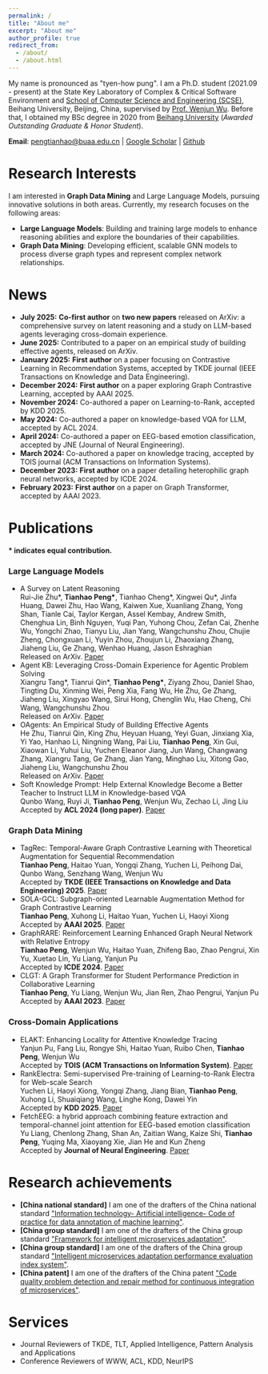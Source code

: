 ```yaml
---
permalink: /
title: "About me"
excerpt: "About me"
author_profile: true
redirect_from: 
  - /about/
  - /about.html
---
```


My name is pronounced as "tyen-how pung". I am a Ph.D. student (2021.09 - present) at the State Key Laboratory of Complex & Critical Software Environment and <a href="https://scse.buaa.edu.cn/">School of Computer Science and Engineering (SCSE)</a>, Beihang University, Beijing, China, supervised by <a href="https://www.researchgate.net/profile/Wenjun-Wu-15">Prof. Wenjun Wu</a>. Before that, I obtained my BSc degree in 2020 from <a href="https://www.buaa.edu.cn/">Beihang University</a> (<i>Awarded Outstanding Graduate & Honor Student</i>).

**Email**: pengtianhao@buaa.edu.cn $\vert$ <a href="https://scholar.google.com/citations?user=jykL70MAAAAJ">Google Scholar</a> $\vert$ <a href="https://github.com/Tianhao-Peng"> Github </a>

Research Interests
======
I am interested in <strong>Graph Data Mining</strong> and Large Language Models, pursuing innovative solutions in both areas.
Currently, my research focuses on the following areas:
<ul>
    <li>
        <strong>Large Language Models</strong>: Building and training large models to enhance reasoning abilities and explore the boundaries of their capabilities.
    </li>
    <li>
        <strong>Graph Data Mining</strong>: Developing efficient, scalable GNN models to process diverse graph types and represent complex network relationships.
    </li>
</ul>

News
======
<ul>
    <li><strong>July 2025:</strong> <strong>Co-first author</strong> on <strong>two new papers</strong> released on ArXiv: a comprehensive survey on latent reasoning and a study on LLM-based agents leveraging cross-domain experience.</li>
    <li><strong>June 2025:</strong> Contributed to a paper on an empirical study of building effective agents, released on ArXiv.</li>
    <li><strong>January 2025:</strong> <strong>First author</strong> on a paper focusing on Contrastive Learning in Recommendation Systems, accepted by TKDE journal (IEEE Transactions on Knowledge and Data Engineering).</li>
    <li><strong>December 2024:</strong> <strong>First author</strong> on a paper exploring Graph Contrastive Learning, accepted by AAAI 2025.</li>
    <li><strong>November 2024:</strong> Co-authored a paper on Learning-to-Rank, accepted by KDD 2025.</li>
    <li><strong>May 2024:</strong> Co-authored a paper on knowledge-based VQA for LLM, accepted by ACL 2024.</li>
    <li><strong>April 2024:</strong> Co-authored a paper on EEG-based emotion classification, accepted by JNE (Journal of Neural Engineering).</li>
    <li><strong>March 2024:</strong> Co-authored a paper on knowledge tracing, accepted by TOIS journal (ACM Transactions on Information Systems).</li>
    <li><strong>December 2023:</strong> <strong>First author</strong> on a paper detailing heterophilic graph neural networks, accepted by ICDE 2024.</li>
    <li><strong>February 2023:</strong> <strong>First author</strong> on a paper on Graph Transformer, accepted by AAAI 2023.</li>
</ul>

Publications
======
<strong> * indicates equal contribution. </strong>
<div>
    <h3>Large Language Models</h3>
    <ul>
        <li>
            A Survey on Latent Reasoning<br>
            Rui-Jie Zhu*, <strong>Tianhao Peng*</strong>, Tianhao Cheng*, Xingwei Qu*, Jinfa Huang, Dawei Zhu, Hao Wang, Kaiwen Xue, Xuanliang Zhang, Yong Shan, Tianle Cai, Taylor Kergan, Assel Kembay, Andrew Smith, Chenghua Lin, Binh Nguyen, Yuqi Pan, Yuhong Chou, Zefan Cai, Zhenhe Wu, Yongchi Zhao, Tianyu Liu, Jian Yang, Wangchunshu Zhou, Chujie Zheng, Chongxuan Li, Yuyin Zhou, Zhoujun Li, Zhaoxiang Zhang, Jiaheng Liu, Ge Zhang, Wenhao Huang, Jason Eshraghian<br>
            Released on ArXiv. <a href="https://arxiv.org/pdf/2507.06203">Paper</a>
        </li>
        <li>
            Agent KB: Leveraging Cross-Domain Experience for Agentic Problem Solving<br>
            Xiangru Tang*, Tianrui Qin*, <strong>Tianhao Peng*</strong>, Ziyang Zhou, Daniel Shao, Tingting Du, Xinming Wei, Peng Xia, Fang Wu, He Zhu, Ge Zhang, Jiaheng Liu, Xingyao Wang, Sirui Hong, Chenglin Wu, Hao Cheng, Chi Wang, Wangchunshu Zhou<br>
            Released on ArXiv. <a href="https://arxiv.org/pdf/2507.06229">Paper</a>
        </li>
        <li>
            OAgents: An Empirical Study of Building Effective Agents<br>
            He Zhu, Tianrui Qin, King Zhu, Heyuan Huang, Yeyi Guan, Jinxiang Xia, Yi Yao, Hanhao Li, Ningning Wang, Pai Liu, <strong>Tianhao Peng</strong>, Xin Gui, Xiaowan Li, Yuhui Liu, Yuchen Eleanor Jiang, Jun Wang, Changwang Zhang, Xiangru Tang, Ge Zhang, Jian Yang, Minghao Liu, Xitong Gao, Jiaheng Liu, Wangchunshu Zhou<br>
            Released on ArXiv. <a href="https://arxiv.org/pdf/2506.15741">Paper</a>
        </li>
        <li>
            Soft Knowledge Prompt: Help External Knowledge Become a Better Teacher to Instruct LLM in Knowledge-based VQA<br>
            Qunbo Wang, Ruyi Ji, <strong>Tianhao Peng</strong>, Wenjun Wu, Zechao Li, Jing Liu<br>
            Accepted by <strong>ACL 2024 (long paper)</strong>. <a href="https://aclanthology.org/2024.acl-long.332.pdf">Paper</a>
        </li>
    </ul>
    <h3>Graph Data Mining</h3>
    <ul>
        <li>
            TagRec: Temporal-Aware Graph Contrastive Learning with Theoretical Augmentation for Sequential Recommendation<br>
            <strong>Tianhao Peng</strong>, Haitao Yuan, Yongqi Zhang, Yuchen Li, Peihong Dai, Qunbo Wang, Senzhang Wang, Wenjun Wu<br>
            Accepted by <strong>TKDE (IEEE Transactions on Knowledge and Data Engineering) 2025</strong>. <a href="https://ieeexplore.ieee.org/abstract/document/10872817">Paper</a>
        </li>
        <li>
            SOLA-GCL: Subgraph-oriented Learnable Augmentation Method for Graph Contrastive Learning<br>
            <strong>Tianhao Peng</strong>, Xuhong Li, Haitao Yuan, Yuchen Li, Haoyi Xiong<br>
            Accepted by <strong>AAAI 2025</strong>. <a href="https://arxiv.org/pdf/2503.10100">Paper</a>
        </li>
        <li>
            GraphRARE: Reinforcement Learning Enhanced Graph Neural Network with Relative Entropy<br>
            <strong>Tianhao Peng</strong>, Wenjun Wu, Haitao Yuan, Zhifeng Bao, Zhao Pengrui, Xin Yu, Xuetao Lin, Yu Liang, Yanjun Pu<br>
            Accepted by <strong>ICDE 2024</strong>. <a href="https://arxiv.org/pdf/2312.09708">Paper</a>
        </li>
        <li>
            CLGT: A Graph Transformer for Student Performance Prediction in Collaborative Learning<br>
            <strong>Tianhao Peng</strong>, Yu Liang, Wenjun Wu, Jian Ren, Zhao Pengrui, Yanjun Pu<br>
            Accepted by <strong>AAAI 2023</strong>. <a href="https://arxiv.org/pdf/2308.02038">Paper</a>
        </li>
    </ul>
    <h3>Cross-Domain Applications</h3>
    <ul>
        <li>
            ELAKT: Enhancing Locality for Attentive Knowledge Tracing<br>
            Yanjun Pu, Fang Liu, Rongye Shi, Haitao Yuan, Ruibo Chen, <strong>Tianhao Peng</strong>, Wenjun Wu<br>
            Accepted by <strong>TOIS (ACM Transactions on Information System)</strong>. <a href="https://dl.acm.org/doi/pdf/10.1145/3652601">Paper</a>
        </li>
        <li>
            RankElectra: Semi-supervised Pre-training of Learning-to-Rank Electra for Web-scale Search<br>
            Yuchen Li, Haoyi Xiong, Yongqi Zhang, Jiang Bian, <strong>Tianhao Peng</strong>, Xuhong Li, Shuaiqiang Wang, Linghe Kong, Dawei Yin<br>
            Accepted by <strong>KDD 2025</strong>. <a href="https://dl.acm.org/doi/10.1145/3690624.3709395">Paper</a>
        </li>
        <li>
            FetchEEG: a hybrid approach combining feature extraction and temporal-channel joint attention for EEG-based emotion classification<br>
            Yu Liang, Chenlong Zhang, Shan An, Zaitian Wang, Kaize Shi, <strong>Tianhao Peng</strong>, Yuqing Ma, Xiaoyang Xie, Jian He and Kun Zheng<br>
            Accepted by <strong>Journal of Neural Engineering</strong>. <a href="https://www.google.com/search?client=safari&rls=en&q=FetchEEG%3A+a+hybrid+approach+combining+feature+extraction+and+temporal-channel+joint+attention+for+EEG-based+emotion+classification&ie=UTF-8&oe=UTF-8">Paper</a>
        </li>
    </ul>
</div>

Research achievements
======
<ul>
<li><strong>[China national standard]</strong> I am one of the drafters of the China national standard <a href="https://std.samr.gov.cn/gb/search/gbDetailed?id=91B707B3BE89F2B6E05397BE0A0AB1F8">"Information technology- Artificial intelligence- Code of practice for data annotation of machine learning"</a>.</li>
<li><strong>[China group standard]</strong> I am one of the drafters of the China group standard <a href="http://www.ttbz.org.cn/StandardManage/Detail/52125/">"Framework for intelligent microservices adaptation"</a>.</li>
<li><strong>[China group standard]</strong> I am one of the drafters of the China group standard <a href="http://www.ttbz.org.cn/StandardManage/Detail/52126/">"Intelligent microservices adaptation performance evaluation index system"</a>.</li>
<li><strong>[China patent]</strong> I am one of the drafters of the China patent <a href="https://www.patent9.com/patent/202210737640.5.html">"Code quality problem detection and repair method for continuous integration of microservices"</a>.</li>
</ul>


Services
======
<ul>
    <li>Journal Reviewers of TKDE, TLT, Applied Intelligence, Pattern Analysis and Applications </li>
    <li>Conference Reviewers of WWW, ACL, KDD, NeurIPS</li>
</ul>



<div style="display:inline-block;width:600px;"><script type="text/javascript" src="//rf.revolvermaps.com/0/0/7.js?i=5oyrrafj8c8&amp;m=0&amp;c=007eff&amp;cr1=ff8a00&amp;sx=0" async="async"></script></div>


<script type="text/javascript" src="//rf.revolvermaps.com/0/0/8.js?i=5nxh4k5bjl2&amp;m=0&amp;c=007eff&amp;cr1=ff0000&amp;f=arial&amp;l=0&amp;s=300" async="async"></script>